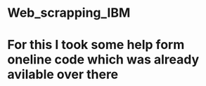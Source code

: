 # Web_scrapping_IBM
# For this I took some help form oneline code which was already avilable over there
